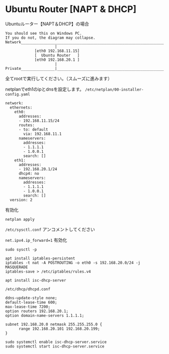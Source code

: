 # Ubuntu  Router [NAPT & DHCP] 
Ubuntuルーター【NAPT＆DHCP】の場合 

```
You should see this on Windows PC.
If you do not, the diagram may collapse.
Network______________________________________________________________________________________________192.168.11.0/24
                      |
             [eth0 192.168.11.15]
             [  Ubuntu Router   ] 
             [eth0 192.168.20.1 ]
                      |
Private_______________|______________________________________________________________________________192.168.20.0/24
```
全てrootで実行してください。（スムーズに進みます）


netplanでeth1のipとdnsを設定します。
`/etc/netplan/00-installer-config.yaml`
```
network:
  ethernets:
    eth0:
      addresses:
      - 192.168.11.15/24
      routes:
      - to: default
        via: 192.168.11.1
      nameservers:
        addresses:
        - 1.1.1.1
        - 1.0.0.1
        search: []
    eth1:
      addresses:
      - 192.168.20.1/24
      dhcp4: no
      nameservers:
        addresses:
        - 1.1.1.1
        - 1.0.0.1
        search: []
  version: 2
```
有効化

```netplan apply```


`/etc/sysctl.conf`
アンコメントしてください

```net.ipv4.ip_forward=1```
有効化

```sudo sysctl -p```



```
apt install iptables-persistent
iptables -t nat -A POSTROUTING -o eth0 -s 192.168.20.0/24 -j MASQUERADE
iptables-save > /etc/iptables/rules.v4
```

```apt install isc-dhcp-server```

`/etc/dhcp/dhcpd.conf`

```
ddns-update-style none;
default-lease-time 600;
max-lease-time 7200;
option routers 192.168.20.1;
option domain-name-servers 1.1.1.1;

subnet 192.168.20.0 netmask 255.255.255.0 {
      range 192.168.20.101 192.168.20.199;
}
```

```
sudo systemctl enable isc-dhcp-server.service
sudo systemctl start isc-dhcp-server.service
```